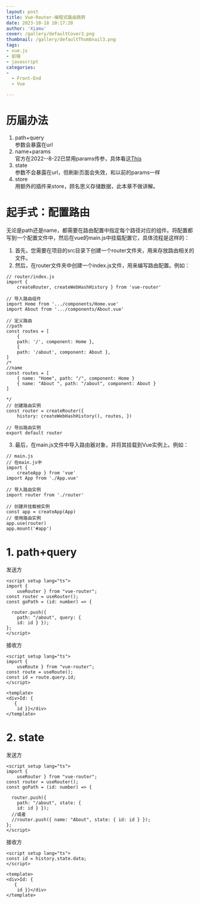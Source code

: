 ```yaml
---
layout: post
title: Vue-Router-编程式路由跳转
date: 2023-10-18 10:17:20
author: 'Xiamu'
cover: /gallery/defaultCover3.png
thumbnail: /gallery/defaultThumbnail3.png
tags:
- vue.js
- 前端
- javascript
categories:
-
  - Front-End
  - Vue

---
```

# 历届办法

1. path+query  
   参数会暴露在url
2. name+params  
   官方在2022--8-22已禁用params传参，具体看这[This](https://github.com/vuejs/router/blob/main/packages/router/CHANGELOG.md#414-2022-08-22)
3. state  
   参数不会暴露在url，但刷新页面会失效，和以前的params一样
4. store  
   用额外的插件来store，顾名思义存储数据，此本章不做讲解。

# 起手式：配置路由

无论是path还是name，都需要在路由配置中指定每个路径对应的组件。将配置都写到一个配置文件中，然后在vue的main.js中挂载配置它，具体流程是这样的：

1. 首先，您需要在项目的src目录下创建一个router文件夹，用来存放路由相关的文件。
2. 然后，在router文件夹中创建一个index.js文件，用来编写路由配置。例如：

```prism language-js
// router/index.js
import {
    createRouter, createWebHashHistory } from 'vue-router'

// 导入路由组件 
import Home from '.../components/Home.vue' 
import About from '.../components/About.vue'

// 定义路由 
//path
const routes = [ 
	{
    path: '/', component: Home }, 
	{
    path: '/about', component: About }, 
]
/*
//name
const routes = [ 
	{ name: "Home", path: "/", component: Home }
	{ name: "About ", path: "/about", component: About }
]

*/
// 创建路由实例 
const router = createRouter({
    history: createWebHashHistory(), routes, })

// 导出路由实例 
export default router
```

3. 最后，在main.js文件中导入路由器对象，并将其挂载到Vue实例上。例如：

```prism language-js
// main.js
// 在main.js中 
import {
    createApp } from 'vue' 
import App from './App.vue'

// 导入路由实例 
import router from './router'

// 创建并挂载根实例 
const app = createApp(App)
// 使用路由实例 
app.use(router)
app.mount('#app')
```

# 1. path+query

发送方

```prism language-typescript
<script setup lang="ts">
import {
    useRouter } from "vue-router";
const router = useRouter();
const goPath = (id: number) => {
   
  router.push({
    path: "/about", query: {
    id: id } });
};
</script>
```

接收方

```prism language-typescript
<script setup lang="ts">
import {
    useRoute } from "vue-router";
const route = useRoute();
const id = route.query.id;
</script>

<template>
<div>Id: {
   {
    id }}</div>
</template>

```

# 2. state

发送方

```prism language-typescript
<script setup lang="ts">
import {
    useRouter } from "vue-router";
const router = useRouter();
const goPath = (id: number) => {
   
  router.push({
    path: "/about", state: {
    id: id } });
  //或者
  //router.push({ name: "About", state: { id: id } });
};
</script>

```

接收方

```prism language-typescript
<script setup lang="ts">
const id = history.state.data;
</script>

<template>
<div>Id: {
   {
    id }}</div>
</template>

```

